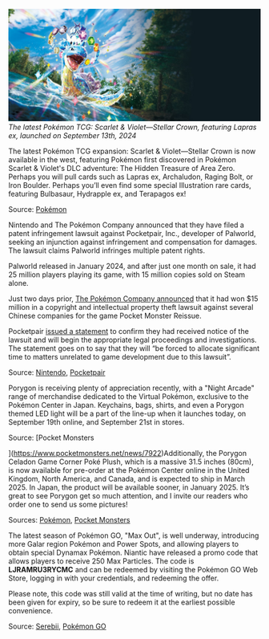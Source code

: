 

[![The latest Pokémon TCG: Scarlet & Violet—Stellar Crown, featuring Lapras ex, launched on September 13th, 2024](/web/images/the-latest-pokemon-tcg-scarlet-violetstellar-crown-featuring-lapras-ex-launched-on-september-13th-20.jpeg)](/web/images/the-latest-pokemon-tcg-scarlet-violetstellar-crown-featuring-lapras-ex-launched-on-september-13th-20.jpeg)*The latest Pokémon TCG: Scarlet & Violet—Stellar Crown, featuring Lapras ex, launched on September 13th, 2024*



The latest Pokémon TCG expansion: Scarlet & Violet—Stellar Crown is now available in the west, featuring Pokémon first discovered in Pokémon Scarlet & Violet's DLC adventure: The Hidden Treasure of Area Zero. Perhaps you will pull cards such as Lapras ex, Archaludon, Raging Bolt, or Iron Boulder. Perhaps you’ll even find some special Illustration rare cards, featuring Bulbasaur, Hydrapple ex, and Terapagos ex!

Source: [Pokémon](https://tcg.pokemon.com/en-us/expansions/stellar-crown/)

Nintendo and The Pokémon Company announced that they have filed a patent infringement lawsuit against Pocketpair, Inc., developer of Palworld, seeking an injunction against infringement and compensation for damages. The lawsuit claims Palworld infringes multiple patent rights.

Palworld released in January 2024, and after just one month on sale, it had 25 million players playing its game, with 15 million copies sold on Steam alone.

Just two days prior, [The Pokémon Company announced](https://gamebiz-jp.translate.goog/news/392569?_x_tr_sl=auto&_x_tr_tl=en&_x_tr_hl=en&_x_tr_pto=wapp) that it had won $15 million in a copyright and intellectual property theft lawsuit against several Chinese companies for the game Pocket Monster Reissue.

Pocketpair [issued a statement](https://www.pocketpair.jp/news/news16) to confirm they had received notice of the lawsuit and will begin the appropriate legal proceedings and investigations. The statement goes on to say that they will “be forced to allocate significant time to matters unrelated to game development due to this lawsuit”.

Source: [Nintendo](https://www.nintendo.co.jp/corporate/release/en/2024/240919.html), [Pocketpair](https://www.pocketpair.jp/news/news16)

Porygon is receiving plenty of appreciation recently, with a "Night Arcade" range of merchandise dedicated to the Virtual Pokémon, exclusive to the Pokémon Center in Japan. Keychains, bags, shirts, and even a Porygon themed LED light will be a part of the line-up when it launches today, on September 19th online, and September 21st in stores.

Source: [Pocket Monsters  

](https://www.pocketmonsters.net/news/7922)Additionally, the Porygon Celadon Game Corner Poké Plush, which is a massive 31.5 inches (80cm), is now available for pre-order at the Pokémon Center online in the United Kingdom, North America, and Canada, and is expected to ship in March 2025. In Japan, the product will be available sooner, in January 2025. It’s great to see Porygon get so much attention, and I invite our readers who order one to send us some pictures!

Sources: [Pokémon](https://www.pokemon.co.jp/goods/2024/09/240913_to01.html), [Pocket Monsters](https://www.pocketmonsters.net/news/7917)

The latest season of Pokémon GO, "Max Out", is well underway, introducing more Galar region Pokémon and Power Spots, and allowing players to obtain special Dynamax Pokémon. Niantic have released a promo code that allows players to receive 250 Max Particles. The code is **LJRAMRU3RYCMC** and can be redeemed by visiting the Pokémon GO Web Store, logging in with your credentials, and redeeming the offer.

Please note, this code was still valid at the time of writing, but no date has been given for expiry, so be sure to redeem it at the earliest possible convenience.

Source: [Serebii](https://x.com/SerebiiNet/status/1833583722626503041), [Pokémon GO](https://pokemongolive.com/seasons/max-out?hl=en)